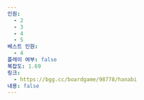 ```yaml
---
인원:
  - 2
  - 3
  - 4
  - 5
베스트 인원:
  - 4
플레이 여부: false
복잡도: 1.69
링크:
  - https://bgg.cc/boardgame/98778/hanabi
내용: false
---
```

